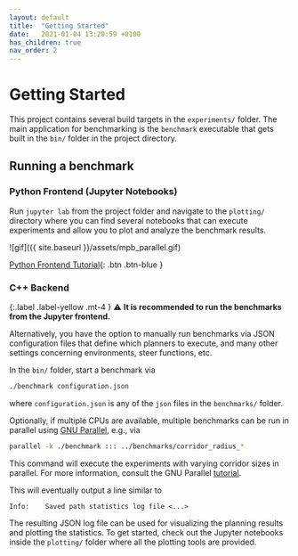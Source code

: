 ```yaml
---
layout: default
title:  "Getting Started"
date:   2021-01-04 13:20:59 +0100
has_children: true
nav_order: 2
---
```


# Getting Started

This project contains several build targets in the `experiments/` folder.
The main application for benchmarking is the `benchmark` executable that gets built
in the `bin/` folder in the project directory.

## Running a benchmark

### Python Frontend (Jupyter Notebooks)

Run `jupyter lab` from the project folder and navigate to the `plotting/` directory where you can find several notebooks that can execute experiments and allow you to plot and analyze the benchmark results.

![gif]({{ site.baseurl }}/assets/mpb_parallel.gif)

[Python Frontend Tutorial](tutorial){: .btn .btn-blue }

### C++ Backend

{:.label .label-yellow .mt-4  }
⚠ **It is recommended to run the benchmarks from the Jupyter frontend.**

Alternatively, you have the option to manually run benchmarks via JSON configuration files that define which planners to execute, and many other settings concerning environments, steer functions, etc.

In the `bin/` folder, start a benchmark via
```bash
./benchmark configuration.json
```
where `configuration.json` is any of the `json` files in the `benchmarks/` folder.

Optionally, if multiple CPUs are available, multiple benchmarks can be run in parallel
using [GNU Parallel](https://www.gnu.org/software/parallel/), e.g., via
```bash
parallel -k ./benchmark ::: ../benchmarks/corridor_radius_*
```
This command will execute the experiments with varying corridor sizes in parallel.
For more information, consult the GNU Parallel [tutorial](https://www.gnu.org/software/parallel/parallel_tutorial.html).


This will eventually output a line similar to
```
Info:    Saved path statistics log file <...>
```

The resulting JSON log file can be used for visualizing the planning results and plotting
the statistics. To get started, check out the Jupyter notebooks inside the `plotting/` folder 
where all the plotting tools are provided.

